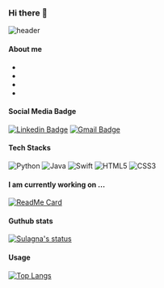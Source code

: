 ### Hi there 👋

![header](https://capsule-render.vercel.app/api?type=waving&color=auto&height=150&section=header&text=I%20am%20Sulagna&fontSize=45&animation=fadeIn&fontAlignY=38&desc=&descAlignY=51&descAlign=62) 

#### About me
-
-
-
-

#### Social Media Badge
[![Linkedin Badge](https://img.shields.io/badge/-LinkedIn-blue?style=flat-round&logo=Linkedin&logoColor=white&link=https://www.linkedin.com/in/YOURLINKEDINCODE)](https://www.linkedin.com/in/YOURLINKEDINCODE)
[![Gmail Badge](https://img.shields.io/badge/Gmail-d14836?style=flat-round&logo=Gmail&logoColor=white&link=mailto:saha23s@mtholyoke.edu)](mailto:saha23s@mtholyoke.edu)

#### Tech Stacks
![Python](https://img.shields.io/badge/-Python-000?&logo=Python)
![Java](https://img.shields.io/badge/-Java-000?&logo=Java&logoColor=007396)
![Swift](https://img.shields.io/badge/-Swift-000?&logo=Swift)
![HTML5](https://img.shields.io/badge/-HTML5-E34F26?style=flat-square&logo=html5&logoColor=white)
![CSS3](https://img.shields.io/badge/-CSS3-1572B6?style=flat-square&logo=css3)

#### I am currently working on ...
[![ReadMe Card](https://github-readme-stats.vercel.app/api/pin/?username=AuYuRa&repo=Sride)](https://github.com/AuYuRa/sride)

#### Guthub stats
[![Sulagna's status](https://github-readme-stats.vercel.app/api?username=saha23s)](https://github.com/saha23s/github-readme-stats)

#### Usage

[![Top Langs](https://github-readme-stats.vercel.app/api/top-langs/?username=saha23s)](https://github.com/anuraghazra/github-readme-stats)
<!--
**saha23s/saha23s** is a ✨ _special_ ✨ repository because its `README.md` (this file) appears on your GitHub profile.

Here are some ideas to get you started:

- 🔭 I’m currently working on ...
- 🌱 I’m currently learning ...
- 👯 I’m looking to collaborate on ...
- 🤔 I’m looking for help with ...
- 💬 Ask me about ...
- 📫 How to reach me: ...
- 😄 Pronouns: ...
- ⚡ Fun fact: ...
-->
